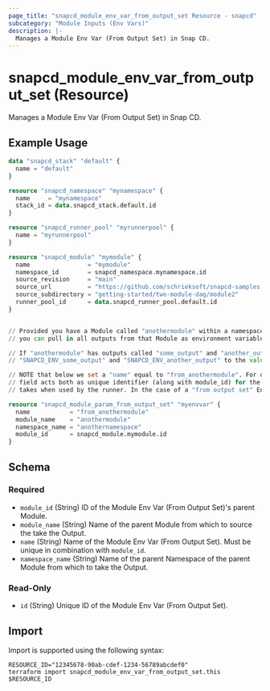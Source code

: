 ```yaml
---
page_title: "snapcd_module_env_var_from_output_set Resource - snapcd"
subcategory: "Module Inputs (Env Vars)"
description: |-
  Manages a Module Env Var (From Output Set) in Snap CD.
---
```


# snapcd_module_env_var_from_output_set (Resource)

Manages a Module Env Var (From Output Set) in Snap CD.


## Example Usage

```terraform
data "snapcd_stack" "default" {
  name = "default"
}

resource "snapcd_namespace" "mynamespace" {
  name     = "mynamespace"
  stack_id = data.snapcd_stack.default.id
}

resource "snapcd_runner_pool" "myrunnerpool" {
  name = "myrunnerpool"
}

resource "snapcd_module" "mymodule" {
  name                = "mymodule"
  namespace_id        = snapcd_namespace.mynamespace.id
  source_revision     = "main"
  source_url          = "https://github.com/schrieksoft/snapcd-samples.git"
  source_subdirectory = "getting-started/two-module-dag/module2"
  runner_pool_id      = data.snapcd_runner_pool.default.id
}


// Provided you have a Module called "anothermodule" within a namespace called "anothernamespace" (within the same Stack as "mymodule"), 
// you can pull in all outputs from that Module as environment variables on "mymodule"

// If "anothermodule" has outputs called "some_output" and "another_output", then the Runner will set the environment variables
// "SNAPCD_ENV_some_output" and "SNAPCD_ENV_another_output" to the values of the respective outputs.

// NOTE that below we set a "name" equal to "from_anothermodule". For other inputs (from definition, from literal, from secret etc.) the "name"
// field acts both as unique identifier (along with module_id) for the database entity, as well as for the name the environement variable
// takes when used by the runner. In the case of a "from output set" Env Var, this name only acts as unique identifier and plays no further role.

resource "snapcd_module_param_from_output_set" "myenvvar" {
  name           = "from_anothermodule"
  module_name    = "anothermodule"
  namespace_name = "anothernamespace"
  module_id      = snapcd_module.mymodule.id
}
```

<!-- schema generated by tfplugindocs -->
## Schema

### Required

- `module_id` (String) ID of the Module Env Var (From Output Set)'s parent Module.
- `module_name` (String) Name of the parent Module from which to source the take the Output.
- `name` (String) Name of the Module Env Var (From Output Set).  Must be unique in combination with `module_id`.
- `namespace_name` (String) Name of the parent Namespace of the parent Module from which to take the Output.

### Read-Only

- `id` (String) Unique ID of the Module Env Var (From Output Set).

## Import

Import is supported using the following syntax:

```shell
RESOURCE_ID="12345678-90ab-cdef-1234-56789abcdef0"
terraform import snapcd_module_env_var_from_output_set.this $RESOURCE_ID
```
